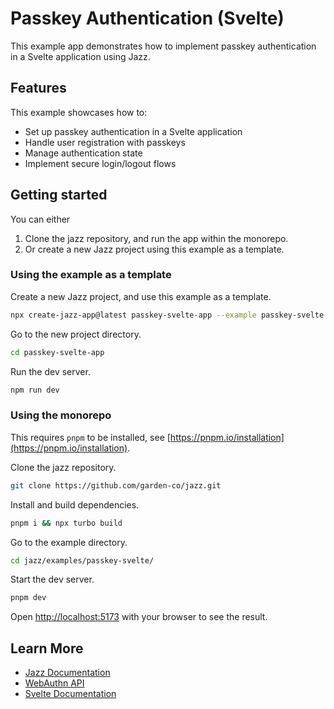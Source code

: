 # Passkey Authentication (Svelte)

This example app demonstrates how to implement passkey authentication in a Svelte application using Jazz.

## Features

This example showcases how to:
- Set up passkey authentication in a Svelte application
- Handle user registration with passkeys
- Manage authentication state
- Implement secure login/logout flows

## Getting started

You can either
1. Clone the jazz repository, and run the app within the monorepo.
2. Or create a new Jazz project using this example as a template.


### Using the example as a template

Create a new Jazz project, and use this example as a template.
```bash
npx create-jazz-app@latest passkey-svelte-app --example passkey-svelte
```

Go to the new project directory.
```bash
cd passkey-svelte-app
```

Run the dev server.
```bash
npm run dev
```

### Using the monorepo

This requires `pnpm` to be installed, see [https://pnpm.io/installation](https://pnpm.io/installation).

Clone the jazz repository.
```bash
git clone https://github.com/garden-co/jazz.git
```

Install and build dependencies.
```bash
pnpm i && npx turbo build
```

Go to the example directory.
```bash
cd jazz/examples/passkey-svelte/
```

Start the dev server.
```bash
pnpm dev
```

Open [http://localhost:5173](http://localhost:5173) with your browser to see the result.

## Learn More

- [Jazz Documentation](https://jazz.tools/docs/svelte)
- [WebAuthn API](https://developer.mozilla.org/en-US/docs/Web/API/Web_Authentication_API)
- [Svelte Documentation](https://svelte.dev)
